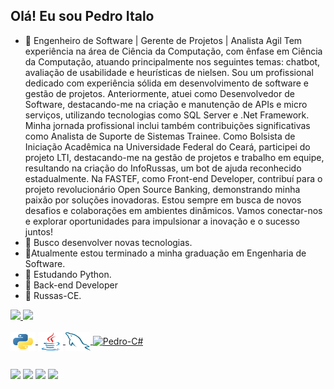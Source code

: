 ## Olá! Eu sou Pedro Italo




- 📄 Engenheiro de Software | Gerente de Projetos | Analista Agil Tem experiência na área de Ciência da Computação, com ênfase em Ciência da Computação, atuando principalmente nos seguintes temas: chatbot, avaliação de usabilidade e heurísticas de nielsen. Sou um profissional dedicado com experiência sólida em desenvolvimento de software e gestão de projetos. Anteriormente, atuei como Desenvolvedor de Software, destacando-me na criação e manutenção de APIs e micro serviços, utilizando tecnologias como SQL Server e .Net Framework. Minha jornada profissional inclui também contribuições significativas como Analista de Suporte de Sistemas Trainee. Como Bolsista de Iniciação Acadêmica na Universidade Federal do Ceará, participei do projeto LTI, destacando-me na gestão de projetos e trabalho em equipe, resultando na criação do InfoRussas, um bot de ajuda reconhecido estadualmente. Na FASTEF, como Front-end Developer, contribuí para o projeto revolucionário Open Source Banking, demonstrando minha paixão por soluções inovadoras. Estou sempre em busca de novos desafios e colaborações em ambientes dinâmicos. Vamos conectar-nos e explorar oportunidades para impulsionar a inovação e o sucesso juntos!
- 🎯 Busco desenvolver novas tecnologias. 
- 🔭Atualmente estou terminado a minha graduação em Engenharia de Software.
- 🌱 Estudando Python.
- 💼 Back-end Developer 
- 🏡 Russas-CE.

 <div>
  <a href="https://github.com/pedroita">
  <img height="160em" src="https://github-readme-stats.vercel.app/api?username=pedroita&show_icons=true&theme=radical&include_all_commits=true&count_private=true"/>
  <img height="160em" src="https://github-readme-stats.vercel.app/api/top-langs/?username=pedroita&layout=compact&langs_count=7&theme=radical"/>
</div>
  <div style="display: inline_block"><br>
   <img align="center" alt="Pedro-Python" height="30" width="40" src="https://raw.githubusercontent.com/devicons/devicon/master/icons/python/python-original.svg">
   <img align="center" alt="Pedro-Java" height="30" width="40" src="https://raw.githubusercontent.com/devicons/devicon/master/icons/java/java-original.svg">
   <img align="center" alt="Pedro-sql" height="30" width="40" src="https://raw.githubusercontent.com/devicons/devicon/master/icons/mysql/mysql-original.svg">
   <img align="center" alt="Pedro-C#" height="30" width="40" src="https://cdn.jsdelivr.net/gh/devicons/devicon/icons/csharp/csharp-original.svg" />
  
</div>

  
  ##
  
  <div> 
  
  <a href="https://www.instagram.com/italocampos22/" target="_blank"><img  src="https://img.shields.io/badge/-Instagram-%23E4405F?style=for-the-badge&logo=instagram&logoColor=white" target="_blank"></a>
 	<a href="https://twitter.com/PedroIt51212022" target="_blank"><img src="https://img.shields.io/badge/Twitter-1DA1F2?style=for-the-badge&logo=twitter&logoColor=white" target="_blank"></a>
  <a href = "mailto:pedroitalocampos@gmail.com"><img src="https://img.shields.io/badge/-Gmail-%23333?style=for-the-badge&logo=gmail&logoColor=white" target="_blank"></a>
  <a href="https://www.linkedin.com/in/pedroitalo/" target="_blank"  ><img src="https://img.shields.io/badge/-LinkedIn-%230077B5?style=for-the-               badge&logo=linkedin&logoColor=white" target="_blank "></a> 
  </div>
  
 
